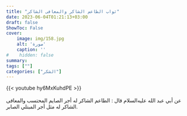 ```yaml
---
title: "ثواب الطاعم الشاكر والمعافى الشاكر"
date: 2023-06-04T01:21:13+03:00
draft: false
ShowToc: False
cover:
    image: img/158.jpg
    alt: 'صورة'
    caption: ''
#    hidden: false
summary: 
tags: [""]
categories: ["الشكر"]
---
```

{{< youtube hy6MxKuhdPE >}}  
 <br>
عن أبي عبد الله عليه‌السلام قال : الطاعم الشاكر
له أجر الصايم المحتسب والمعافى الشاكر له مثل أجر المبتلي الصابر.


